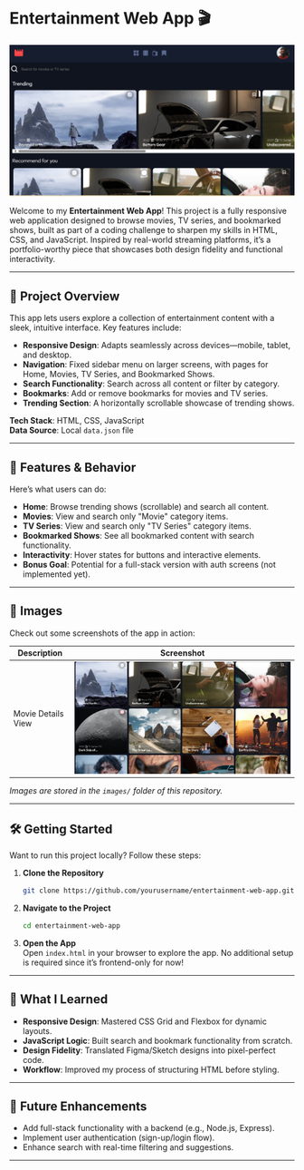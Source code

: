 # Entertainment Web App 🎬

![Project Banner](netflixcopy.png)

Welcome to my **Entertainment Web App**! This project is a fully responsive web application designed to browse movies, TV series, and bookmarked shows, built as part of a coding challenge to sharpen my skills in HTML, CSS, and JavaScript. Inspired by real-world streaming platforms, it’s a portfolio-worthy piece that showcases both design fidelity and functional interactivity.

---

## 🌟 Project Overview

This app lets users explore a collection of entertainment content with a sleek, intuitive interface. Key features include:

- **Responsive Design**: Adapts seamlessly across devices—mobile, tablet, and desktop.
- **Navigation**: Fixed sidebar menu on larger screens, with pages for Home, Movies, TV Series, and Bookmarked Shows.
- **Search Functionality**: Search across all content or filter by category.
- **Bookmarks**: Add or remove bookmarks for movies and TV series.
- **Trending Section**: A horizontally scrollable showcase of trending shows.

**Tech Stack**: HTML, CSS, JavaScript  
**Data Source**: Local `data.json` file

---

## 🎯 Features & Behavior

Here’s what users can do:

- **Home**: Browse trending shows (scrollable) and search all content.
- **Movies**: View and search only "Movie" category items.
- **TV Series**: View and search only "TV Series" category items.
- **Bookmarked Shows**: See all bookmarked content with search functionality.
- **Interactivity**: Hover states for buttons and interactive elements.
- **Bonus Goal**: Potential for a full-stack version with auth screens (not implemented yet).

---

## 📸 Images

Check out some screenshots of the app in action:

| Description            | Screenshot                           |
|------------------------|--------------------------------------|
| Movie Details View     | ![Movie View](netflixcopy2.png) |

*Images are stored in the `images/` folder of this repository.*

---

## 🛠️ Getting Started

Want to run this project locally? Follow these steps:

1. **Clone the Repository**  
   ```bash
   git clone https://github.com/yourusername/entertainment-web-app.git
   ```

2. **Navigate to the Project**  
   ```bash
   cd entertainment-web-app
   ```

3. **Open the App**  
   Open `index.html` in your browser to explore the app. No additional setup is required since it’s frontend-only for now!

---


## 🧠 What I Learned

- **Responsive Design**: Mastered CSS Grid and Flexbox for dynamic layouts.
- **JavaScript Logic**: Built search and bookmark functionality from scratch.
- **Design Fidelity**: Translated Figma/Sketch designs into pixel-perfect code.
- **Workflow**: Improved my process of structuring HTML before styling.

---

## 🔮 Future Enhancements

- Add full-stack functionality with a backend (e.g., Node.js, Express).
- Implement user authentication (sign-up/login flow).
- Enhance search with real-time filtering and suggestions.

---
